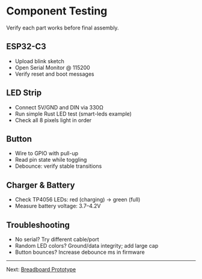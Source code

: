 # Component Testing

Verify each part works before final assembly.

## ESP32-C3
- Upload blink sketch
- Open Serial Monitor @ 115200
- Verify reset and boot messages

## LED Strip
- Connect 5V/GND and DIN via 330Ω
- Run simple Rust LED test (smart-leds example)
- Check all 8 pixels light in order

## Button
- Wire to GPIO with pull-up
- Read pin state while toggling
- Debounce: verify stable transitions

## Charger & Battery
- Check TP4056 LEDs: red (charging) → green (full)
- Measure battery voltage: 3.7–4.2V

## Troubleshooting
- No serial? Try different cable/port
- Random LED colors? Ground/data integrity; add large cap
- Button bounces? Increase debounce ms in firmware

---

Next: [Breadboard Prototype](breadboard.md)